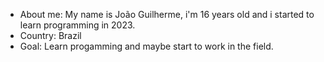 - About me: My name is João Guilherme, i'm 16 years old and i started to learn programming in 2023.
- Country: Brazil
- Goal: Learn progamming and maybe start to work in the field.


<!---
jotagejg/jotagejg is a ✨ special ✨ repository because its `README.md` (this file) appears on your GitHub profile.
You can click the Preview link to take a look at your changes.
--->

